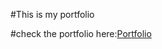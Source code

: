 #This is my portfolio

#check the portfolio here:[Portfolio](https://warlokesh666666.github.io/portfolio/)

